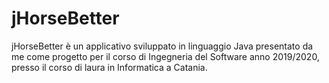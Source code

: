 # jHorseBetter
jHorseBetter è un applicativo sviluppato in linguaggio Java presentato da me come progetto per il corso di Ingegneria del Software anno 2019/2020, presso il corso di laura in Informatica a Catania.
